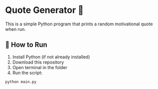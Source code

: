 # Quote Generator 🧠

This is a simple Python program that prints a random motivational quote when run.

## 🚀 How to Run

1. Install Python (if not already installed)
2. Download this repository
3. Open terminal in the folder
4. Run the script:

```bash
python main.py

